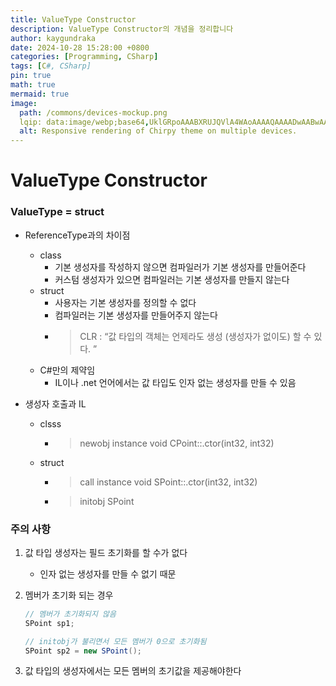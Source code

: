 ```yaml
---
title: ValueType Constructor
description: ValueType Constructor의 개념을 정리합니다
author: kaygundraka
date: 2024-10-28 15:28:00 +0800
categories: [Programming, CSharp]
tags: [C#, CSharp]
pin: true
math: true
mermaid: true
image:
  path: /commons/devices-mockup.png
  lqip: data:image/webp;base64,UklGRpoAAABXRUJQVlA4WAoAAAAQAAAADwAABwAAQUxQSDIAAAARL0AmbZurmr57yyIiqE8oiG0bejIYEQTgqiDA9vqnsUSI6H+oAERp2HZ65qP/VIAWAFZQOCBCAAAA8AEAnQEqEAAIAAVAfCWkAALp8sF8rgRgAP7o9FDvMCkMde9PK7euH5M1m6VWoDXf2FkP3BqV0ZYbO6NA/VFIAAAA
  alt: Responsive rendering of Chirpy theme on multiple devices.
---
```


# ValueType Constructor

### ValueType = struct

- ReferenceType과의 차이점
    - class
        - 기본 생성자를 작성하지 않으면 컴파일러가 기본 생성자를 만들어준다
        - 커스텀 생성자가 있으면 컴파일러는 기본 생성자를 만들지 않는다
    - struct
        - 사용자는 기본 생성자를 정의할 수 없다
        - 컴파일러는 기본 생성자를 만들어주지 않는다
        - > CLR : “값 타입의 객체는 언제라도 생성 (생성자가 없이도) 할 수 있다. ”
    - C#만의 제약임
        - IL이나 .net 언어에서는 값 타입도 인자 없는 생성자를 만들 수 있음

- 생성자 호출과 IL
    - clsss
        - > newobj instance void CPoint::.ctor(int32, int32)
    - struct
        - > call instance void SPoint::.ctor(int32, int32)
        - > initobj SPoint

### 주의 사항

1. 값 타입 생성자는 필드 초기화를 할 수가 없다
    - 인자 없는 생성자를 만들 수 없기 때문
2. 멤버가 초기화 되는 경우
    
    ```csharp
    // 멤버가 초기화되지 않음
    SPoint sp1;
    
    // initobj가 불리면서 모든 멤버가 0으로 초기화됨
    SPoint sp2 = new SPoint();
    ```
    
3. 값 타입의 생성자에서는 모든 멤버의 초기값을 제공해야한다